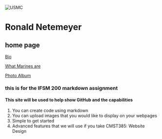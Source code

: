 ![USMC](http://images.firstcovers.com/covers/m/marines-2166.jpg?i)


# Ronald Netemeyer
## home page
[Bio](bio.md "to my bio")

[What Marines are](Topic.md "Quotes")
  
[Photo Album](Photoalbum.md "My Photos")

### this is for the IFSM 200 markdown assignment

####  This site will be used to help show GitHub and the capabilities
  
  1. You can create code using markdown
  2. You can upload images that you would like to display on your webpages
  3. Simple to get started
  4. Advanced features that we will use if you take CMST385: Website Design
